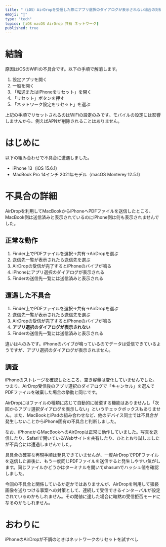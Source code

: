 ```yaml
---
title: "（iOS）AirDropを受信した際にアプリ選択のダイアログが表示されない場合の対処法"
emoji: "🙆"
type: "tech"
topics: [iOS macOS AirDrop 共有 ネットワーク]
published: true
---
```

# 結論

原因はiOSのWiFiの不具合です。以下の手順で解消します。

1. 設定アプリを開く
2. 一般を開く
3. 「転送またはiPhoneをリセット」を開く
4. 「リセット」ボタンを押す
5. 「ネットワーク設定をリセット」を選ぶ

上記の手順でリセットされるのはWiFiの設定のみです。モバイルの設定には影響しませんから、例えばAPNが削除されることはありません。

# はじめに

以下の組み合わせで不具合に遭遇しました。

- iPhone 13（iOS 15.6.1）
- MacBook Pro 14インチ 2021年モデル（macOS Monterey 12.5.1）

# 不具合の詳細

AirDropを利用してMacBookからiPhoneへPDFファイルを送信したところ、MacBook側は送信済みと表示されているのにiPhone側は何も表示されませんでした。

## 正常な動作

1. Finder上でPDFファイルを選択→共有→AirDropを選ぶ
2. 送信先一覧が表示されたら送信先を選ぶ
3. AirDropの受信が完了するとiPhoneのバイブが鳴る
4. iPhoneにアプリ選択のダイアログが表示される
5. Finderの送信先一覧には送信済みと表示される

## 遭遇した不具合

1. Finder上でPDFファイルを選択→共有→AirDropを選ぶ
2. 送信先一覧が表示されたら送信先を選ぶ
3. AirDropの受信が完了するとiPhoneのバイブが鳴る
4. **アプリ選択のダイアログが表示されない**
5. Finderの送信先一覧には送信済みと表示される

違いは4.のみです。iPhoneのバイブが鳴っているのでデータは受信できているようですが、アプリ選択のダイアログが表示されません。

## 調査

iPhoneのストレージを確認したところ、空き容量は変化していませんでした。つまり、AirDrop受信後のアプリ選択のダイアログで「キャンセル」を選んでPDFファイルを破棄した場合の挙動と同じです。

AirDropにはファイルの種類に応じて自動的に破棄する機能はありませんし「次回からアプリ選択ダイアログを表示しない」というチェックボックスもありません。また、MacBookとiPadの組み合わせなど、他のデバイス同士では不具合が発生しないことからiPhone固有の不具合と判断しました。

なお、iPhoneからMacBookへのAirDropは正常に動作していました。写真を送信したり、Safariで開いているWebサイトを共有したり、ひととおり試しましたが不具合には遭遇しませんでした。

具具合の確実な再現手順は発見できていませんが、一度AirDropでPDFファイルを送信した直後に、もう一度同じPDFファイルを送信すると発生しやすい気がします。同じファイルかどうかはターミナルを開いてshasumでハッシュ値を確認しました。

今回の不具合と関係しているか定かではありませんが、AirDropを利用して猥褻画像を送りつける事案への対策として、連続して受信できるインターバルが設定されているのかもしれません。その閾値に達した場合に暗黙の受信拒否モードになるのかもしれません。

# おわりに

iPhoneのAirDropが不調のときはネットワークのリセットを試すべし
